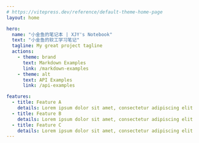 ```yaml
---
# https://vitepress.dev/reference/default-theme-home-page
layout: home

hero:
  name: "小金鱼的笔记本 | XJY's Notebook"
  text: "小金鱼的软工学习笔记"
  tagline: My great project tagline
  actions:
    - theme: brand
      text: Markdown Examples
      link: /markdown-examples
    - theme: alt
      text: API Examples
      link: /api-examples

features:
  - title: Feature A
    details: Lorem ipsum dolor sit amet, consectetur adipiscing elit
  - title: Feature B
    details: Lorem ipsum dolor sit amet, consectetur adipiscing elit
  - title: Feature C
    details: Lorem ipsum dolor sit amet, consectetur adipiscing elit
---
```


